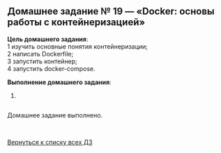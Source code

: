 ## Домашнее задание № 19 — «Docker: основы работы с контейнеризацией»

**Цель домашнего задания**:  
1 изучить основные понятия контейнеризации;  
2 написать Dockerfile;  
3 запустить контейнер;  
4 запустить docker-compose.  

**Выполнение домашнего задания**:

1) 

```console
```


















Домашнее задание выполнено.

<br/>

[Вернуться к списку всех ДЗ](../README.md)
